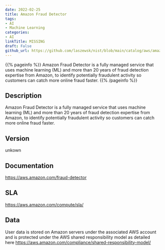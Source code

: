 ```yaml
---
date: 2022-02-25
title: Amazon Fraud Detector
tags: 
- AI
- Machine Learning
categories: 
- AI
linkTitle: MISSING
draft: False         
github_url: https://github.com/laszewsk/nist/blob/main/catalog/aws/amazon-fraud-detector.yaml
---
```


{{% pageinfo %}}
Amazon Fraud Detector is a fully managed service that uses machine learning (ML) and more than 20 years of fraud detection expertise from Amazon, to identify potentially fraudulent activity so customers can catch more online fraud faster. 
{{% /pageinfo %}}

## Description

Amazon Fraud Detector is a fully managed service that uses machine learning (ML) and more than 20 years of fraud detection expertise from Amazon, to identify potentially fraudulent activity so customers can catch more online fraud faster. 

## Version

unkown

## Documentation

https://aws.amazon.com/fraud-detector

## SLA

https://aws.amazon.com/compute/sla/

## Data

User data is stored on Amazon servers under the associated AWS account and is protected under the AWS shared responsibility model as detailed here https://aws.amazon.com/compliance/shared-responsibility-model/
